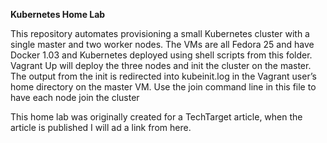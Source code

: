 **Kubernetes Home Lab**

This repository automates provisioning a small Kubernetes cluster with a single master and two worker nodes.
The VMs are all Fedora 25 and have Docker 1.03 and Kubernetes deployed using shell scripts from this folder.
Vagrant Up will deploy the three nodes and init the cluster on the master. The output from the init is redirected into kubeinit.log in the Vagrant  user’s home directory on the master VM. Use the join command line in this file to have each node join the cluster

This home lab was originally created for a TechTarget article, when the article is published I will ad a link from here.

